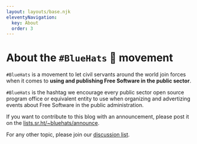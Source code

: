 ```yaml
---
layout: layouts/base.njk
eleventyNavigation:
  key: About
  order: 3
---
```


# About the `#BlueHats` 🧢 movement

`#BlueHats` is a movement to let civil servants around the world join forces when it comes to **using and publishing Free Software in the public sector**.

`#BlueHats` is the hashtag we encourage every public sector open source program office or equivalent entity to use when organizing and advertizing events about Free Software in the public administration.

If you want to contribute to this blog with an announcement, please post it on the [lists.sr.ht/~bluehats/announce](https://lists.sr.ht/~bluehats/announce).

For any other topic, please join our [discussion list](https://lists.sr.ht/~bluehats/discuss).
